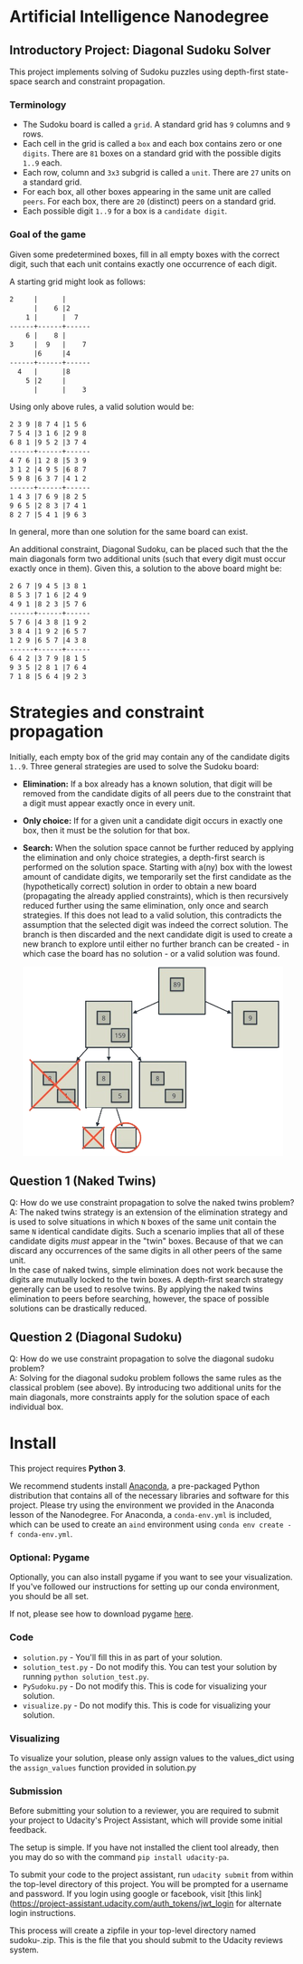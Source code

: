 # Artificial Intelligence Nanodegree
## Introductory Project: Diagonal Sudoku Solver

This project implements solving of Sudoku puzzles using depth-first state-space
search and constraint propagation.

### Terminology

- The Sudoku board is called a `grid`. 
  A standard grid has `9` columns and `9` rows.
- Each cell in the grid is called a `box` and each box contains zero or one `digits`. 
  There are `81` boxes on a standard grid with the possible digits `1..9` each.
- Each row, column and `3x3` subgrid is called a `unit`. 
  There are `27` units on a standard grid.
- For each box, all other boxes appearing in the same unit are called `peers`. 
  For each box, there are `20` (distinct) peers on a standard grid.
- Each possible digit `1..9` for a box is a `candidate digit`.

### Goal of the game

Given some predetermined boxes, fill in all empty boxes with the correct digit, such
that each unit contains exactly one occurrence of each digit.
 
A starting grid might look as follows:

```
2     |      |      
      |    6 |2     
    1 |      |  7   
------+------+------
    6 |    8 |      
3     |  9   |    7 
      |6     |4     
------+------+------
  4   |      |8     
    5 |2     |      
      |      |    3 
```

Using only above rules, a valid solution would be:

```
2 3 9 |8 7 4 |1 5 6 
7 5 4 |3 1 6 |2 9 8 
6 8 1 |9 5 2 |3 7 4 
------+------+------
4 7 6 |1 2 8 |5 3 9 
3 1 2 |4 9 5 |6 8 7 
5 9 8 |6 3 7 |4 1 2 
------+------+------
1 4 3 |7 6 9 |8 2 5 
9 6 5 |2 8 3 |7 4 1 
8 2 7 |5 4 1 |9 6 3 
```

In general, more than one solution for the same board can exist.
 
An additional constraint, Diagonal Sudoku, can be placed such that the
the main diagonals form two additional units (such that every digit must
occur exactly once in them). Given this, a solution to the above board might
be:

```
2 6 7 |9 4 5 |3 8 1 
8 5 3 |7 1 6 |2 4 9 
4 9 1 |8 2 3 |5 7 6 
------+------+------
5 7 6 |4 3 8 |1 9 2 
3 8 4 |1 9 2 |6 5 7 
1 2 9 |6 5 7 |4 3 8 
------+------+------
6 4 2 |3 7 9 |8 1 5 
9 3 5 |2 8 1 |7 6 4 
7 1 8 |5 6 4 |9 2 3 
```

# Strategies and constraint propagation

Initially, each empty box of the grid may contain any of the candidate digits `1..9`.
Three general strategies are used to solve the Sudoku board:

- **Elimination:** If a box already has a known solution, that digit will be removed 
  from the candidate digits of all peers due to the constraint that a digit must
  appear exactly once in every unit.
- **Only choice:** If for a given unit a candidate digit occurs in exactly one box,
  then it must be the solution for that box.
- **Search:** When the solution space cannot be further reduced by applying the elimination
  and only choice strategies, a depth-first search is performed on the solution space.
  Starting with a(ny) box with the lowest amount of candidate digits,
  we temporarily set the first candidate as the (hypothetically correct) solution
  in order to obtain a new board (propagating the already applied constraints), 
  which is then recursively reduced further using the same elimination, only once and 
  search strategies.
  If this does not lead to a valid solution, this contradicts the assumption that
  the selected digit was indeed the correct solution. The branch is then discarded and 
  the next candidate digit is used to create a new branch to explore
  until either no further branch can be created - in which case the board has no solution -
  or a valid solution was found.
  
  ![Depth-first search in solution space](doc/depth-first-search.png)

## Question 1 (Naked Twins)
Q: How do we use constraint propagation to solve the naked twins problem?  
A: The naked twins strategy is an extension of the elimination strategy and is 
   used to solve situations in which `N` boxes
   of the same unit contain the same `N` identical candidate digits.
   Such a scenario implies that all of these candidate digits _must_ appear in 
   the "twin" boxes. Because of that we can discard any occurrences of the
   same digits in all other peers of the same unit.   
   In the case of naked twins, simple elimination does not work because the digits
   are mutually locked to the twin boxes. A depth-first search
   strategy generally can be used to resolve twins. By applying the naked twins 
   elimination to peers before searching, however, the space of possible
   solutions can be drastically reduced.

## Question 2 (Diagonal Sudoku)
Q: How do we use constraint propagation to solve the diagonal sudoku problem?  
A: Solving for the diagonal sudoku problem follows the same rules as the classical
   problem (see above). By introducing two additional units for the main diagonals,
   more constraints apply for the solution space of each individual box.

# Install

This project requires **Python 3**.

We recommend students install [Anaconda](https://www.continuum.io/downloads), a pre-packaged Python distribution that contains all of the necessary libraries and software for this project. 
Please try using the environment we provided in the Anaconda lesson of the Nanodegree.
For Anaconda, a `conda-env.yml` is included, which
can be used to create an `aind` environment using `conda env create -f conda-env.yml`. 

### Optional: Pygame

Optionally, you can also install pygame if you want to see your visualization. If you've followed our instructions for setting up our conda environment, you should be all set.

If not, please see how to download pygame [here](http://www.pygame.org/download.shtml).

### Code

* `solution.py` - You'll fill this in as part of your solution.
* `solution_test.py` - Do not modify this. You can test your solution by running `python solution_test.py`.
* `PySudoku.py` - Do not modify this. This is code for visualizing your solution.
* `visualize.py` - Do not modify this. This is code for visualizing your solution.

### Visualizing

To visualize your solution, please only assign values to the values_dict using the ```assign_values``` function provided in solution.py

### Submission
Before submitting your solution to a reviewer, you are required to submit your project to Udacity's Project Assistant, which will provide some initial feedback.  

The setup is simple.  If you have not installed the client tool already, then you may do so with the command `pip install udacity-pa`.  

To submit your code to the project assistant, run `udacity submit` from within the top-level directory of this project.  You will be prompted for a username and password.  If you login using google or facebook, visit [this link](https://project-assistant.udacity.com/auth_tokens/jwt_login for alternate login instructions.

This process will create a zipfile in your top-level directory named sudoku-<id>.zip.  This is the file that you should submit to the Udacity reviews system.

